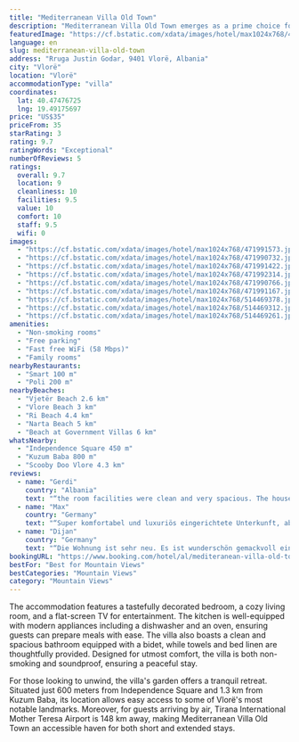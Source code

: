 ```yaml
---
title: "Mediterranean Villa Old Town"
description: "Mediterranean Villa Old Town emerges as a prime choice for travelers seeking a blend of comfort and convenience in Vlorë."
featuredImage: "https://cf.bstatic.com/xdata/images/hotel/max1024x768/471991573.jpg?k=19ab6ba6e7287c642a2685e6634625152587b54a593ba7508329598e4d4ced33&o=&hp=1"
language: en
slug: mediterranean-villa-old-town
address: "Rruga Justin Godar, 9401 Vlorë, Albania"
city: "Vlorë"
location: "Vlorë"
accommodationType: "villa"
coordinates:
  lat: 40.47476725
  lng: 19.49175697
price: "US$35"
priceFrom: 35
starRating: 3
rating: 9.7
ratingWords: "Exceptional"
numberOfReviews: 5
ratings:
  overall: 9.7
  location: 9
  cleanliness: 10
  facilities: 9.5
  value: 10
  comfort: 10
  staff: 9.5
  wifi: 0
images:
  - "https://cf.bstatic.com/xdata/images/hotel/max1024x768/471991573.jpg?k=19ab6ba6e7287c642a2685e6634625152587b54a593ba7508329598e4d4ced33&o=&hp=1"
  - "https://cf.bstatic.com/xdata/images/hotel/max1024x768/471990732.jpg?k=47b527f127acaa5936248e506fa3b47de5b54153ea54d1f92b4fc90d8fc01ac5&o=&hp=1"
  - "https://cf.bstatic.com/xdata/images/hotel/max1024x768/471991422.jpg?k=d2a8bec871b2b0a71b9e5c044b538c881c9621aab6e98b33b51b95a70f4b816e&o=&hp=1"
  - "https://cf.bstatic.com/xdata/images/hotel/max1024x768/471992314.jpg?k=efda61159f6730489d87602643b83bed3af4b8ca846d3aafbd184df9ff424f19&o=&hp=1"
  - "https://cf.bstatic.com/xdata/images/hotel/max1024x768/471990766.jpg?k=d3518bf1293879cafd80c8601e84fe0ef19ae90ebad1c9819be716e5991dab7f&o=&hp=1"
  - "https://cf.bstatic.com/xdata/images/hotel/max1024x768/471991167.jpg?k=66a0724b3c6573285fdf6bd2c74b10d76c53708372fddf9d333f33533c6296a2&o=&hp=1"
  - "https://cf.bstatic.com/xdata/images/hotel/max1024x768/514469378.jpg?k=6585e6a34c8aa3e8828329fe2a29079b0f03c0ea67118385d4aeb0aa5bce723b&o=&hp=1"
  - "https://cf.bstatic.com/xdata/images/hotel/max1024x768/514469312.jpg?k=149644fc2bcaf2f272596533f1d489ae9138264a027072871869d568ef7e3612&o=&hp=1"
  - "https://cf.bstatic.com/xdata/images/hotel/max1024x768/514469261.jpg?k=82fba321d19616c68eb52eb0ff905e82937b0b99b6dd00524e657c23bf41c248&o=&hp=1"
amenities:
  - "Non-smoking rooms"
  - "Free parking"
  - "Fast free WiFi (58 Mbps)"
  - "Family rooms"
nearbyRestaurants:
  - "Smart 100 m"
  - "Poli 200 m"
nearbyBeaches:
  - "Vjetër Beach 2.6 km"
  - "Vlore Beach 3 km"
  - "Ri Beach 4.4 km"
  - "Narta Beach 5 km"
  - "Beach at Government Villas 6 km"
whatsNearby:
  - "Independence Square 450 m"
  - "Kuzum Baba 800 m"
  - "Scooby Doo Vlore 4.3 km"
reviews:
  - name: "Gerdi"
    country: "Albania"
    text: "“the room facilities were clean and very spacious. The house was very luxurious. Very close to the city center and the museum area. Thank you Mediteranean.”"
  - name: "Max"
    country: "Germany"
    text: "“Super komfortabel und luxuriös eingerichtete Unterkunft, aber dennoch sehr preiswert. Der Besitzer war sehr freundlich. Mit allem ausgestattet, was man braucht: Waschmaschine, Bügeleisen, Föhn, Küche mit Spülmaschine, Klimaanlage in Wohnzimmer und...”"
  - name: "Dijan"
    country: "Germany"
    text: "“Die Wohnung ist sehr neu. Es ist wunderschön gemackvoll eingerichtet, extrem gut ausgestattet und sehr sauber. Die riesige Terrasse ist traumhaft. Die Lage ist sehr toll, es gibt unzählige Einkaufsmöglichkeiten in der Nähe, man ist direkt in der...”"
bookingURL: "https://www.booking.com/hotel/al/mediteranean-villa-old-town.en-gb.html?aid=8035640"
bestFor: "Best for Mountain Views"
bestCategories: "Mountain Views"
category: "Mountain Views"
---
```


The accommodation features a tastefully decorated bedroom, a cozy living room, and a flat-screen TV for entertainment. The kitchen is well-equipped with modern appliances including a dishwasher and an oven, ensuring guests can prepare meals with ease. The villa also boasts a clean and spacious bathroom equipped with a bidet, while towels and bed linen are thoughtfully provided. Designed for utmost comfort, the villa is both non-smoking and soundproof, ensuring a peaceful stay.

For those looking to unwind, the villa's garden offers a tranquil retreat. Situated just 600 meters from Independence Square and 1.3 km from Kuzum Baba, its location allows easy access to some of Vlorë's most notable landmarks. Moreover, for guests arriving by air, Tirana International Mother Teresa Airport is 148 km away, making Mediterranean Villa Old Town an accessible haven for both short and extended stays.